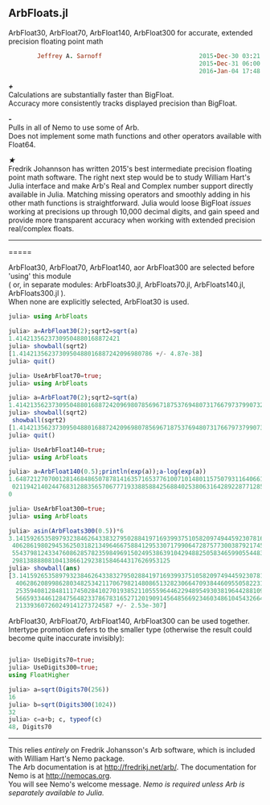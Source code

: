 ## ArbFloats.jl
ArbFloat30, ArbFloat70, ArbFloat140, ArbFloat300 for accurate, extended precision floating point math


```ruby
        Jeffrey A. Sarnoff                           2015-Dec-30 03:21:21 UTC America/New_York
                                                     2015-Dec-31 06:00:00 UTC (multityped ops)
                                                     2016-Jan-04 17:48:25 UTC (renamed)
```                    



*__+__*  
   Calculations are substantially faster than BigFloat.  
   Accuracy more consistently tracks displayed precision than BigFloat.  

*__-__*  
   Pulls in all of Nemo to use some of Arb.  
   Does not implement some math functions and other operators available with Float64.  
   
_★_  
   Fredrik Johannson has written 2015's best intermediate precision floating point math software. The right next step would be to study William Hart's Julia interface and make Arb's Real and Complex number support directly available in Julia. Matching missing operators and smoothly adding in his other math functions is straightforward.  Julia would loose BigFloat *issues* working at precisions up through 10,000 decimal digits,
and gain speed and provide more transparent accuracy when working with extended precision real/complex floats.  

-----
=====

ArbFloat30, ArbFloat70, ArbFloat140, aor ArbFloat300 are selected before 'using' this module   
( or, in separate modules: ArbFloats30.jl, ArbFloats70.jl, ArbFloats140.jl, ArbFloats300.jl ).   
When none are explicitly selected, ArbFloat30 is used.  


```julia
julia> using ArbFloats

julia> a=ArbFloat30(2);sqrt2=sqrt(a)
1.41421356237309504880168872421
julia> showball(sqrt2)
[1.4142135623730950488016887242096980786 +/- 4.87e-38]
julia> quit()

julia> UseArbFloat70=true;
julia> using ArbFloats

julia> a=ArbFloat70(2);sqrt2=sqrt(a)
1.414213562373095048801688724209698078569671875376948073176679737990732
julia> showball(sqrt2)
 showball(sqrt2)
[1.4142135623730950488016887242096980785696718753769480731766797379907324784621 +/- 4.99e-77]
julia> quit()

julia> UseArbFloat140=true;
julia> using ArbFloats

julia> a=ArbFloat140(0.5);println(exp(a));a-log(exp(a))
1.648721270700128146848650787814163571653776100710148011575079311640661
 0211942140244768312883565706777193388588425688402538063164289228771285
0

julia> UseArbFloat300=true;
julia> using ArbFloats

julia> asin(ArbFloats300(0.5))*6
3.141592653589793238462643383279502884197169399375105820974944592307816
 4062861980294536250318213496466758841295330717990647287577300387921745
 5543798124334760862857823598496915024953863910429488250583465990554483
 29813888808104138661292381584644317626953125
julia> showball(ans)
[3.141592653589793238462643383279502884197169399375105820974944592307816
  4062862089986280348253421170679821480865132823066470938446095505822317
  2535940812848111745028410270193852110555964462294895493038196442881097
  5665933446128475648233786783165271201909145648566923460348610454326648
  213393607260249141273724587 +/- 2.53e-307]
```


ArbFloat30, ArbFloat70, ArbFloat140, ArbFloat300 can be used together.  
Intertype promotion defers to the smaller type (otherwise the result could become quite inaccurate invisibly):

```julia

julia> UseDigits70=true;
julia> UseDigits300=true;
using FloatHigher

julia> a=sqrt(Digits70(256))
16
julia> b=sqrt(Digits300(1024))
32
julia> c=a+b; c, typeof(c)
48, Digits70

```

-----
   

This relies *entirely* on Fredrik Johansson's Arb software, which is included with William Hart's Nemo package.  
The Arb documentation is at http://fredrikj.net/arb/.  The documentation for Nemo is at http://nemocas.org.  
You will see Nemo's welcome message.  _Nemo is required unless Arb is separately available to Julia._
